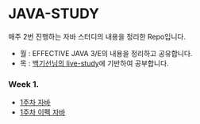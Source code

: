 # JAVA-STUDY



매주 2번 진행하는 자바 스터디의 내용을 정리한 Repo입니다. 

- 월 : EFFECTIVE JAVA 3/E의 내용을 정리하고 공유합니다.
- 목 : [백기선님의 live-study](https://github.com/whiteship/live-study/)에 기반하여 공부합니다.



### Week 1.

- [1주차 자바]()
- [1주차 이펙 자바]()



